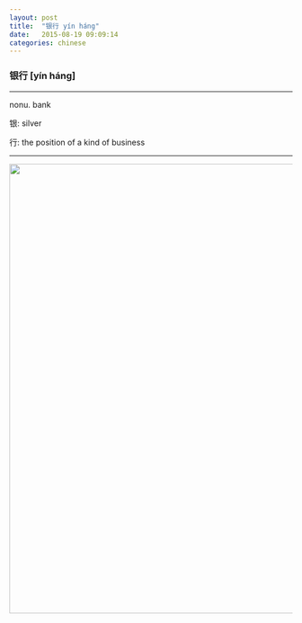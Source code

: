 ```yaml
---
layout: post
title:  "银行 yín háng"
date:   2015-08-19 09:09:14
categories: chinese
---
```

### 银行 [yín háng]
-----------

nonu. bank

银: silver

行: the position of a kind of business

-----------


<img width='800' src="/wombats-learning/images/bank.png"/>

